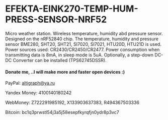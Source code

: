 # EFEKTA-EINK270-TEMP-HUM-PRESS-SENSOR-NRF52
Micro weather station. Wireless temperature, humidity abd pressure sensor. Designed on the nRF52840 chip. The temperature, humidity and pressure sensor BME280, SHT20, SHT21, SI7020, SI7021, HTU20D, HTU21D is used. Power sources used: CR2430/CR2450/CR2477. Power consumption when transmitting data is 8mA, in sleep mode is 5uA. Optionally, a step-down DC-DC Converter can be installed (TPS62745DSSR).


#### Donate me, ..I will make more and faster open devices :)

PayPal: altigraph@ya.ru

Yandex Money: 4100140180242

WebMoney: Z722291985192, X133903637383, R494367503336

Bitcoin: bc1q3prwstl54j3a5j58esepfkyrqfjn0ydr8p3vc7
